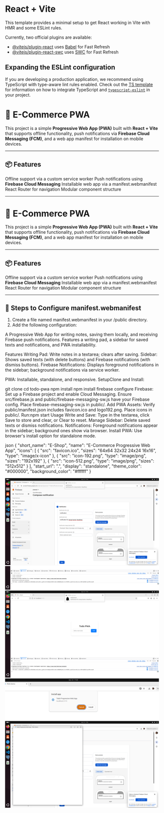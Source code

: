 # React + Vite

This template provides a minimal setup to get React working in Vite with HMR and some ESLint rules.

Currently, two official plugins are available:

- [@vitejs/plugin-react](https://github.com/vitejs/vite-plugin-react/blob/main/packages/plugin-react) uses [Babel](https://babeljs.io/) for Fast Refresh
- [@vitejs/plugin-react-swc](https://github.com/vitejs/vite-plugin-react/blob/main/packages/plugin-react-swc) uses [SWC](https://swc.rs/) for Fast Refresh

## Expanding the ESLint configuration

If you are developing a production application, we recommend using TypeScript with type-aware lint rules enabled. Check out the [TS template](https://github.com/vitejs/vite/tree/main/packages/create-vite/template-react-ts) for information on how to integrate TypeScript and [`typescript-eslint`](https://typescript-eslint.io) in your project.

# 📱 E-Commerce PWA

This project is a simple **Progressive Web App (PWA)** built with **React + Vite** that supports offline functionality, push notifications via **Firebase Cloud Messaging (FCM)**, and a web app manifest for installation on mobile devices.

---

## 📦 Features

Offline support via a custom service worker
Push notifications using **Firebase Cloud Messaging**
Installable web app via a manifest.webmanifest
React Router for navigation
Modular component structure

---

# 📱 E-Commerce PWA

This project is a simple **Progressive Web App (PWA)** built with **React + Vite** that supports offline functionality, push notifications via **Firebase Cloud Messaging (FCM)**, and a web app manifest for installation on mobile devices.

---

## 📦 Features

Offline support via a custom service worker
Push notifications using **Firebase Cloud Messaging**
Installable web app via a manifest.webmanifest
React Router for navigation
Modular component structure

---

## 📜 Steps to Configure manifest.webmanifest

1. Create a file named manifest.webmanifest in your /public directory.
2. Add the following configuration:

A Progressive Web App for writing notes, saving them locally, and receiving Firebase push notifications. Features a writing pad, a sidebar for saved texts and notifications, and PWA installability.

Features
Writing Pad: Write notes in a textarea; clears after saving.
Sidebar: Shows saved texts (with delete buttons) and Firebase notifications (with dismiss buttons).
Firebase Notifications: Displays foreground notifications in the sidebar; background notifications via service worker.

PWA: Installable, standalone, and responsive.
SetupClone and Install:

git clone <repository-url>
cd todo-pwa
npm install
npm install firebase
configure Firebase:
Set up a Firebase project and enable Cloud Messaging.
Ensure src/firebase.js and public/firebase-messaging-sw.js have your Firebase config.
Place firebase-messaging-sw.js in public/.
Add PWA Assets:
Verify public/manifest.json includes favicon.ico and logo192.png.
Place icons in public/.
Run:npm start
Usage
Write and Save: Type in the textarea, click Save to store and clear, or Clear to reset.
Manage Sidebar: Delete saved texts or dismiss notifications.
Notifications: Foreground notifications appear in the sidebar; background ones show via browser.
Install PWA: Use browser's install option for standalone mode.

json
{
"short_name": "E-Shop",
"name": "E-Commerce Progressive Web App",
"icons": [
{
"src": "favicon.ico",
"sizes": "64x64 32x32 24x24 16x16",
"type": "image/x-icon"
},
{
"src": "icon-192.png",
"type": "image/png",
"sizes": "192x192"
},
{
"src": "icon-512.png",
"type": "image/png",
"sizes": "512x512"
}
],
"start_url": ".",
"display": "standalone",
"theme_color": "#000000",
"background_color": "#ffffff"
}

![alt text](image.png)
![alt text](image-1.png)
![alt text](image-2.png)
![alt text](image-3.png)
![alt text](image-4.png)
